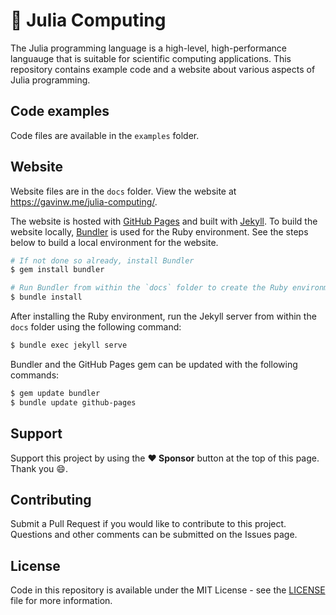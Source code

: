 # :gem: Julia Computing

The Julia programming language is a high-level, high-performance languauge that is suitable for scientific computing applications. This repository contains example code and a website about various aspects of Julia programming.

## Code examples

Code files are available in the `examples` folder.

## Website

Website files are in the `docs` folder. View the website at https://gavinw.me/julia-computing/.

The website is hosted with [GitHub Pages](https://pages.github.com) and built with [Jekyll](https://jekyllrb.com). To build the website locally, [Bundler](https://bundler.io) is used for the Ruby environment. See the steps below to build a local environment for the website.

```bash
# If not done so already, install Bundler
$ gem install bundler

# Run Bundler from within the `docs` folder to create the Ruby environment
$ bundle install
```

After installing the Ruby environment, run the Jekyll server from within the `docs` folder using the following command:

```bash
$ bundle exec jekyll serve
```

Bundler and the GitHub Pages gem can be updated with the following commands:

```bash
$ gem update bundler
$ bundle update github-pages
```

## Support

Support this project by using the **:heart: Sponsor** button at the top of this page. Thank you :smile:.

## Contributing

Submit a Pull Request if you would like to contribute to this project. Questions and other comments can be submitted on the Issues page.

## License

Code in this repository is available under the MIT License - see the [LICENSE](LICENSE) file for more information.
